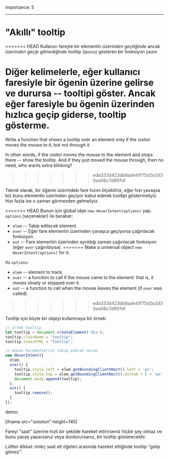 importance: 5

---

# "Akıllı" tooltip

<<<<<<< HEAD
Kullanıcı fareyle bir elementin *üzerinden geçtiğinde* ancak *üzerinden geçip gitmediğinde* tooltip (ipucu) gösteren bir fonksiyon yazın. 

Diğer kelimelerle, eğer kullanıcı faresiyle bir ögenin üzerine gelirse ve durursa -- tooltipi göster. Ancak eğer faresiyle bu ögenin üzerinden hızlıca geçip giderse, tooltip gösterme.
=======
Write a function that shows a tooltip over an element only if the visitor moves the mouse *to it*, but not *through it*.

In other words, if the visitor moves the mouse to the element and stops there -- show the tooltip. And if they just moved the mouse through, then no need, who wants extra blinking?
>>>>>>> eda333d423db8ade41f75d2e2d30ea06c7d997ef

Teknik olarak, bir öğenin üzerindeki fare hızını ölçebiliriz, eğer hızı yavaşsa biz bunu elementin üzerinden geçiyor kabul ederek tooltipi göstermeliyiz. Hızı fazla ise o zaman görmezden gelmeliyiz.

<<<<<<< HEAD
Bunun için global obje `new HoverIntent(options)` yap. `options` (seçenekler) ile beraber:

- `elem` -- Takip edilecek element.
- `over` -- Eğer fare elementin üzerinden yavaşca geçiyorsa çağırılacak fonksiyon.
- `out` -- Fare elementin üzerinden ayrıldığı zaman çağırılacak fonksiyon (eğer `over` çağırıldıysa).
=======
Make a universal object `new HoverIntent(options)` for it.

Its `options`:
- `elem` -- element to track.
- `over` -- a function to call if the mouse came to the element: that is, it moves slowly or stopped over it.
- `out` -- a function to call when the mouse leaves the element (if `over` was called).
>>>>>>> eda333d423db8ade41f75d2e2d30ea06c7d997ef

Tooltip için böyle bir objeyi kullanmaya bir örnek:

```js
// örnek tooltip
let tooltip = document.createElement('div');
tooltip.className = "tooltip";
tooltip.innerHTML = "Tooltip";

// mouse hareketlerini takip edecek nesne
new HoverIntent({
  elem,
  over() {
    tooltip.style.left = elem.getBoundingClientRect().left + 'px';
    tooltip.style.top = elem.getBoundingClientRect().bottom + 5 + 'px';
    document.body.append(tooltip);
  },
  out() {
    tooltip.remove();
  }
});
```

demo:

[iframe src="solution" height=140]

Fareyi "saat" üzerine hızlı bir şekilde hareket ettirirseniz hiçbir şey olmaz ve bunu yavaş yaparsanız veya durdurursanız, bir tooltip gösterecektir.

Lütfen dikkat: imleç saat alt öğeleri arasında hareket ettiğinde tooltip "gelip gitmez".
